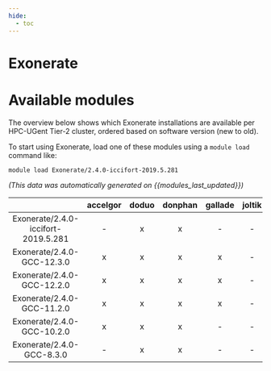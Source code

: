 ```yaml
---
hide:
  - toc
---
```


Exonerate
=========

# Available modules


The overview below shows which Exonerate installations are available per HPC-UGent Tier-2 cluster, ordered based on software version (new to old).

To start using Exonerate, load one of these modules using a `module load` command like:

```shell
module load Exonerate/2.4.0-iccifort-2019.5.281
```

*(This data was automatically generated on {{modules_last_updated}})*  

| |accelgor|doduo|donphan|gallade|joltik|shinx|skitty|
| :---: | :---: | :---: | :---: | :---: | :---: | :---: | :---: |
|Exonerate/2.4.0-iccifort-2019.5.281|-|x|x|-|-|-|-|
|Exonerate/2.4.0-GCC-12.3.0|x|x|x|x|-|x|x|
|Exonerate/2.4.0-GCC-12.2.0|x|x|x|x|-|-|-|
|Exonerate/2.4.0-GCC-11.2.0|x|x|x|x|-|-|-|
|Exonerate/2.4.0-GCC-10.2.0|x|x|x|-|-|-|-|
|Exonerate/2.4.0-GCC-8.3.0|-|x|x|-|-|-|-|
